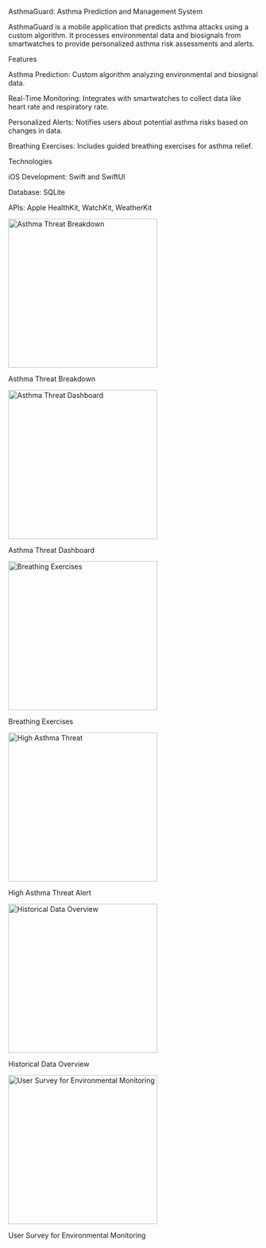 AsthmaGuard: Asthma Prediction and Management System

AsthmaGuard is a mobile application that predicts asthma attacks using a custom algorithm. It processes environmental data and biosignals from smartwatches to provide personalized asthma risk assessments and alerts.

Features

Asthma Prediction: Custom algorithm analyzing environmental and biosignal data.

Real-Time Monitoring: Integrates with smartwatches to collect data like heart rate and respiratory rate.

Personalized Alerts: Notifies users about potential asthma risks based on changes in data.

Breathing Exercises: Includes guided breathing exercises for asthma relief.

Technologies

iOS Development: Swift and SwiftUI

Database: SQLite

APIs: Apple HealthKit, WatchKit, WeatherKit

<img src="Pics/Asthma%20threat%20breakdown.png" alt="Asthma Threat Breakdown" width="300"> <p>Asthma Threat Breakdown</p> <img src="Pics/Asthma%20threat%20dashboard.png" alt="Asthma Threat Dashboard" width="300"> <p>Asthma Threat Dashboard</p> <img src="Pics/Breathing%20exercises.png" alt="Breathing Exercises" width="300"> <p>Breathing Exercises</p> <img src="Pics/High%20asthma%20threat.png" alt="High Asthma Threat" width="300"> <p>High Asthma Threat Alert</p> <img src="Pics/Historical%20data.png" alt="Historical Data Overview" width="300"> <p>Historical Data Overview</p> <img src="Pics/Survey.png" alt="User Survey for Environmental Monitoring" width="300"> <p>User Survey for Environmental Monitoring</p>
